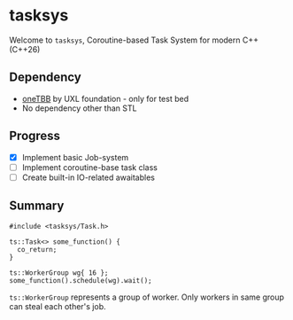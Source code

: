# tasksys

Welcome to `tasksys`, Coroutine-based Task System for modern C++ (C++26)

## Dependency

- [oneTBB](https://github.com/uxlfoundation/oneTBB) by UXL foundation - only for test bed
- No dependency other than STL

## Progress

- [x] Implement basic Job-system
- [ ] Implement coroutine-base task class
- [ ] Create built-in IO-related awaitables

## Summary

```
#include <tasksys/Task.h>

ts::Task<> some_function() {
  co_return;
}

ts::WorkerGroup wg{ 16 };
some_function().schedule(wg).wait();
```

`ts::WorkerGroup` represents a group of worker.
Only workers in same group can steal each other's job.
